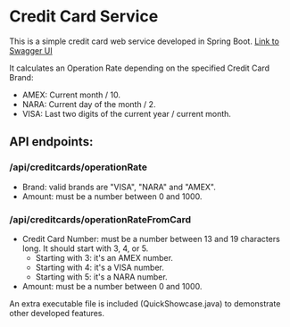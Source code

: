 # Credit Card Service

This is a simple credit card web service developed in Spring Boot.
[Link to Swagger UI](http://18.191.149.160/swagger-ui/index.html)

It calculates an Operation Rate depending on the specified Credit Card Brand:

- AMEX: Current month / 10.
- NARA: Current day of the month / 2.
- VISA: Last two digits of the current year / current month.

## API endpoints:

### /api/creditcards/operationRate
- Brand: valid brands are "VISA", "NARA" and "AMEX".
- Amount: must be a number between 0 and 1000.

### /api/creditcards/operationRateFromCard
- Credit Card Number: must be a number between 13 and 19 characters long. It should start with 3, 4, or 5.
  - Starting with 3: it's an AMEX number.
  - Starting with 4: it's a VISA number.
  - Starting with 5: it's a NARA number.
- Amount: must be a number between 0 and 1000.

An extra executable file is included (QuickShowcase.java) to demonstrate other developed features.

